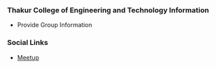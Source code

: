 ### Thakur College of Engineering and Technology Information
* Provide Group Information

### Social Links
* [Meetup](#)


